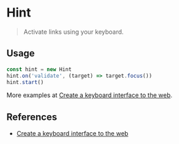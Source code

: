 # Hint

> Activate links using your keyboard.

## Usage

``` javascript
const hint = new Hint
hint.on('validate', (target) => target.focus())
hint.start()
```

More examples at [Create a keyboard interface to the web].

## References

- [Create a keyboard interface to the web]

[Create a keyboard interface to the web]: https://alexherbo2.github.io/blog/chrome/create-a-keyboard-interface-to-the-web/
